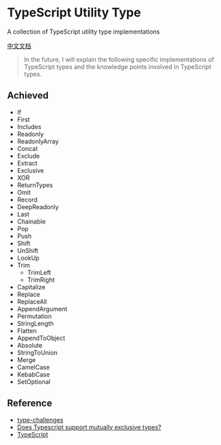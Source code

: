 # TypeScript Utility Type

A collection of TypeScript utility type implementations

[中文文档](https://github.com/qiqingfu/ts-types/blob/master/docs/zh-CN.md)

> In the future, I will explain the following specific implementations of TypeScript types and the knowledge points involved in TypeScript types.

## Achieved
- If
- First
- Includes
- Readonly
- ReadonlyArray
- Concat
- Exclude
- Extract
- Exclusive
- XOR
- ReturnTypes
- Omit
- Record
- DeepReadonly
- Last
- Chainable
- Pop
- Push
- Shift
- UnShift
- LookUp
- Trim
  - TrimLeft
  - TrimRight
- Capitalize
- Replace
- ReplaceAll
- AppendArgument
- Permutation
- StringLength
- Flatten
- AppendToObject
- Absolute 
- StringToUnion
- Merge
- CamelCase 
- KebabCase
- SetOptional

## Reference
- [type-challenges](https://github.com/type-challenges/type-challenges)
- [Does Typescript support mutually exclusive types?](https://stackoverflow.com/questions/42123407/does-typescript-support-mutually-exclusive-types)
- [TypeScript](https://www.typescriptlang.org/docs/handbook/utility-types.html)
